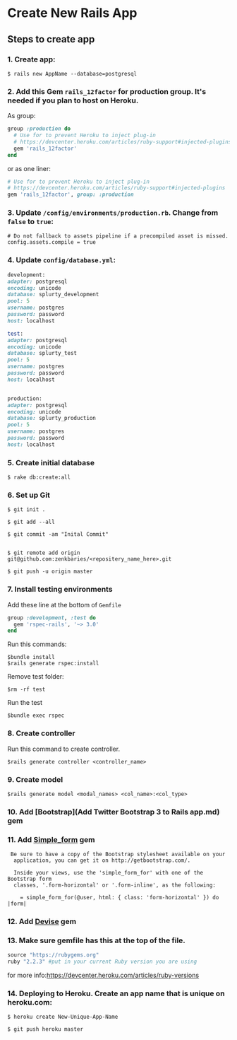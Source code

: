 # Create New Rails App

## Steps to create app

### 1.  Create app:

```        
$ rails new AppName --database=postgresql
```
### 2. Add this Gem `rails_12factor` for production group. It's needed if you plan to host on Heroku.
As group:
```ruby
group :production do
  # Use for to prevent Heroku to inject plug-in
  # https://devcenter.heroku.com/articles/ruby-support#injected-plugins
  gem 'rails_12factor'
end
```
or as one liner:
```ruby
# Use for to prevent Heroku to inject plug-in
# https://devcenter.heroku.com/articles/ruby-support#injected-plugins
gem 'rails_12factor', group: :production
```


### 3.  Update `/config/environments/production.rb`. Change from   `false` to `true`:

```
# Do not fallback to assets pipeline if a precompiled asset is missed.
config.assets.compile = true
```

### 4. Update `config/database.yml`:

```ruby
development:
adapter: postgresql
encoding: unicode
database: splurty_development
pool: 5
username: postgres
password: password
host: localhost

test:
adapter: postgresql
encoding: unicode
database: splurty_test
pool: 5
username: postgres
password: password
host: localhost


production:
adapter: postgresql
encoding: unicode
database: splurty_production
pool: 5
username: postgres
password: password
host: localhost
```

### 5. Create initial database

```
$ rake db:create:all
```

### 6. Set up Git

```
$ git init .
```

```
$ git add --all
```

```
$ git commit -am "Inital Commit"
```

```

$ git remote add origin git@github.com:zenkbaries/<repositery_name_here>.git

```

```
$ git push -u origin master
```
### 7.  Install testing environments
Add these line at the bottom of `Gemfile`

```ruby
group :development, :test do
  gem 'rspec-rails', '~> 3.0'
end
```
Run this commands:
```
$bundle install
$rails generate rspec:install
```
Remove test folder:
```
$rm -rf test
```

Run the test
```
$bundle exec rspec
```

### 8. Create controller
Run this command to create controller.
```
$rails generate controller <controller_name>
```

### 9. Create model
```
$rails generate model <modal_names> <col_name>:<col_type>
```

### 10. Add [Bootstrap](Add Twitter Bootstrap 3 to Rails app.md) gem

### 11. Add [Simple_form](https://github.com/plataformatec/simple_form) gem

```
 Be sure to have a copy of the Bootstrap stylesheet available on your
  application, you can get it on http://getbootstrap.com/.

  Inside your views, use the 'simple_form_for' with one of the Bootstrap form
  classes, '.form-horizontal' or '.form-inline', as the following:

    = simple_form_for(@user, html: { class: 'form-horizontal' }) do |form|
```

### 12. Add [Devise](https://github.com/plataformatec/devise) gem

### 13. Make sure gemfile has this at the top of the file.

```ruby
source "https://rubygems.org"
ruby "2.2.3" #put in your current Ruby version you are using
```

for more info:https://devcenter.heroku.com/articles/ruby-versions


### 14.  Deploying to Heroku. Create an app name that is unique on heroku.com:

```
$ heroku create New-Unique-App-Name
```

```
$ git push heroku master
```
